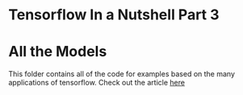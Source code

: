 # Tensorflow In a Nutshell Part 3

# All the Models

This folder contains all of the code for examples based on the many applications of tensorflow. Check out the article [here](http://camron.xyz/)